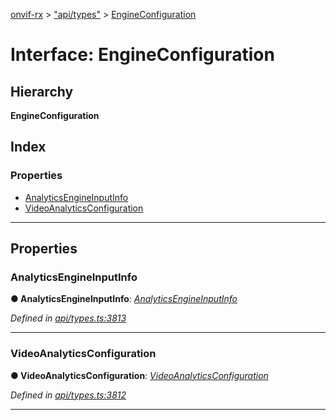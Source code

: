 [onvif-rx](../README.md) > ["api/types"](../modules/_api_types_.md) > [EngineConfiguration](../interfaces/_api_types_.engineconfiguration.md)

# Interface: EngineConfiguration

## Hierarchy

**EngineConfiguration**

## Index

### Properties

* [AnalyticsEngineInputInfo](_api_types_.engineconfiguration.md#analyticsengineinputinfo)
* [VideoAnalyticsConfiguration](_api_types_.engineconfiguration.md#videoanalyticsconfiguration)

---

## Properties

<a id="analyticsengineinputinfo"></a>

###  AnalyticsEngineInputInfo

**● AnalyticsEngineInputInfo**: *[AnalyticsEngineInputInfo](_api_types_.analyticsengineinputinfo.md)*

*Defined in [api/types.ts:3813](https://github.com/patrickmichalina/onvif-rx/blob/1596479/src/api/types.ts#L3813)*

___
<a id="videoanalyticsconfiguration"></a>

###  VideoAnalyticsConfiguration

**● VideoAnalyticsConfiguration**: *[VideoAnalyticsConfiguration](_api_types_.videoanalyticsconfiguration.md)*

*Defined in [api/types.ts:3812](https://github.com/patrickmichalina/onvif-rx/blob/1596479/src/api/types.ts#L3812)*

___

